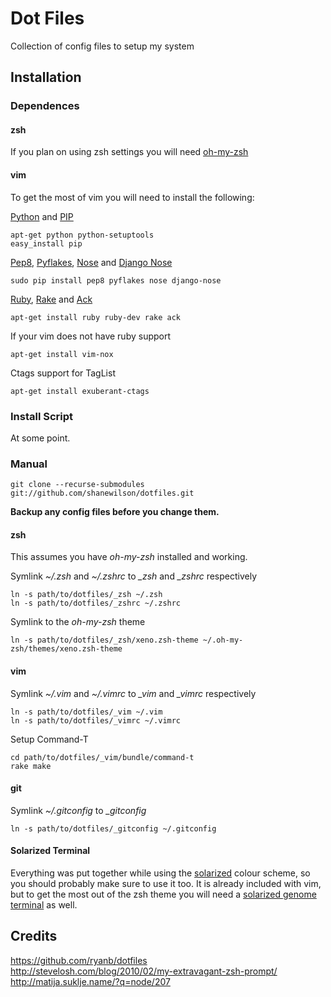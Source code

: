 # Dot Files
Collection of config files to setup my system

## Installation
### Dependences
#### zsh
If you plan on using zsh settings you will need [oh-my-zsh][]

#### vim
To get the most of vim you will need to install the following:

[Python][] and [PIP][]

    apt-get python python-setuptools
    easy_install pip 

[Pep8][], [Pyflakes][], [Nose][] and [Django Nose][]

    sudo pip install pep8 pyflakes nose django-nose

[Ruby][], [Rake][] and [Ack][]

    apt-get install ruby ruby-dev rake ack

If your vim does not have ruby support

    apt-get install vim-nox

Ctags support for TagList

    apt-get install exuberant-ctags

[oh-my-zsh]: https://github.com/robbyrussell/oh-my-zsh
[Python]: http://www.python.org
[PIP]: http://pypi.python.org/pypi/pip
[Pep8]: http://pypi.python.org/pypi/pep8
[Pyflakes]: http://pypi.python.org/pypi/pyflakes/0.4.0
[Nose]: http://pypi.python.org/pypi/nose/1.0.0
[Django Nose]: http://pypi.python.org/pypi/django-nose/0.1.3
[Ruby]: http://www.ruby-lang.org/
[Rake]: http://rake.rubyforge.org/
[Ack]: http://betterthangrep.com/

### Install Script
At some point.

### Manual

    git clone --recurse-submodules git://github.com/shanewilson/dotfiles.git

**Backup any config files before you change them.**

#### zsh
This assumes you have *oh-my-zsh* installed and working.

Symlink *~/.zsh* and *~/.zshrc* to *\_zsh* and *\_zshrc* respectively

    ln -s path/to/dotfiles/_zsh ~/.zsh
    ln -s path/to/dotfiles/_zshrc ~/.zshrc

Symlink to the *oh-my-zsh* theme

    ln -s path/to/dotfiles/_zsh/xeno.zsh-theme ~/.oh-my-zsh/themes/xeno.zsh-theme

#### vim
Symlink *~/.vim* and *~/.vimrc* to *\_vim* and *\_vimrc* respectively

    ln -s path/to/dotfiles/_vim ~/.vim
    ln -s path/to/dotfiles/_vimrc ~/.vimrc

Setup Command-T

    cd path/to/dotfiles/_vim/bundle/command-t
    rake make

#### git
Symlink *~/.gitconfig* to *\_gitconfig*

    ln -s path/to/dotfiles/_gitconfig ~/.gitconfig

#### Solarized Terminal
Everything was put together while using the [solarized][] colour scheme, so you should probably make sure to use it too. It is already included with vim, but to get the most out of the zsh theme you will need a [solarized genome terminal][] as well.

[solarized]: http://ethanschoonover.com/solarized
[solarized genome terminal]: http://xorcode.com/guides/solarized-vim-eclipse-ubuntu/

## Credits
https://github.com/ryanb/dotfiles  
http://stevelosh.com/blog/2010/02/my-extravagant-zsh-prompt/  
http://matija.suklje.name/?q=node/207  
